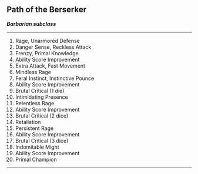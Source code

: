 ﻿## Path of the Berserker

***Barbarian subclass***

___
1. Rage, Unarmored Defense
2. Danger Sense, Reckless Attack
3. Frenzy, Primal Knowledge
4. Ability Score Improvement
5. Extra Attack, Fast Movement
6. Mindless Rage
7. Feral Instinct, Instinctive Pounce
8. Ability Score Improvement
9. Brutal Critical (1 die)
10. Intimidating Presence
11. Relentless Rage
12. Ability Score Improvement
13. Brutal Critical (2 dice)
14. Retaliation
15. Persistent Rage
16. Ability Score Improvement
17. Brutal Critical (3 dice)
18. Indomitable Might
19. Ability Score Improvement
20. Primal Champion

---
